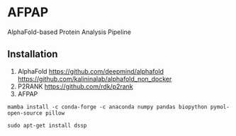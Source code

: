 # AFPAP
AlphaFold-based Protein Analysis Pipeline

## Installation
1. AlphaFold
    https://github.com/deepmind/alphafold
    https://github.com/kalininalab/alphafold_non_docker
2. P2RANK
    https://github.com/rdk/p2rank
3. AFPAP
```
mamba install -c conda-forge -c anaconda numpy pandas biopython pymol-open-source pillow

sudo apt-get install dssp
```